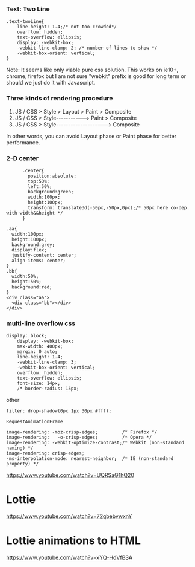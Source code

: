 ### Text: Two Line
```
.text-twoLine{
	line-height: 1.4;/* not too crowded*/
	overflow: hidden;
	text-overflow: ellipsis;
	display: -webkit-box;
	-webkit-line-clamp: 2; /* number of lines to show */
	-webkit-box-orient: vertical;
}
```
Note: It seems like only viable pure css solution. This works on ie10+, chrome, firefox but I am not sure "webkit"
prefix is good for long term or should we just do it with Javascript.

### Three kinds of rendering procedure

1. JS / CSS > Style > Layout > Paint > Composite
2. JS / CSS > Style-----------> Paint > Composite
3. JS / CSS > Style--------------------> Composite

In other words, you can avoid Layout phase or Paint phase for better performance.
### 2-D center
```
      .center{
        position:absolute;
        top:50%;
        left:50%;
        background:green;
        width:100px;
        height:100px;
        transform: translate3d(-50px,-50px,0px);/* 50px here co-dep. with width&&height */
      }
```
```
.aa{
  width:100px;
  height:100px;
  background:grey;
  display:flex;
  justify-content: center;
  align-items: center;
}
.bb{
  width:50%;
  height:50%;
  background:red;
}
<div class="aa">
  <div class="bb"></div>
</div>
```

### multi-line overflow css
```
display: block;
    display: -webkit-box;
    max-width: 400px;
    margin: 0 auto;
    line-height: 1.4;
    -webkit-line-clamp: 3;
    -webkit-box-orient: vertical;
    overflow: hidden;
    text-overflow: ellipsis;
    font-size: 14px;
    /* border-radius: 15px;
```
other
```
filter: drop-shadow(0px 1px 30px #fff);
```
```
RequestAnimationFrame 
```
```
image-rendering: -moz-crisp-edges;         /* Firefox */
image-rendering:   -o-crisp-edges;         /* Opera */
image-rendering: -webkit-optimize-contrast;/* Webkit (non-standard naming) */
image-rendering: crisp-edges;
-ms-interpolation-mode: nearest-neighbor;  /* IE (non-standard property) */
```

https://www.youtube.com/watch?v=UQRSaG1hQ20


# Lottie 
https://www.youtube.com/watch?v=72qbebvwxnY
# Lottie animations to HTML
https://www.youtube.com/watch?v=xYQ-HdVfBSA


